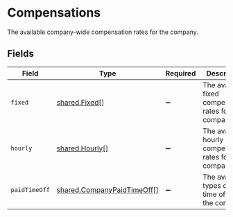 # Compensations

The available company-wide compensation rates for the company.


## Fields

| Field                                                                    | Type                                                                     | Required                                                                 | Description                                                              |
| ------------------------------------------------------------------------ | ------------------------------------------------------------------------ | ------------------------------------------------------------------------ | ------------------------------------------------------------------------ |
| `fixed`                                                                  | [shared.Fixed](../../models/shared/fixed.md)[]                           | :heavy_minus_sign:                                                       | The available fixed compensation rates for the company.                  |
| `hourly`                                                                 | [shared.Hourly](../../models/shared/hourly.md)[]                         | :heavy_minus_sign:                                                       | The available hourly compensation rates for the company.                 |
| `paidTimeOff`                                                            | [shared.CompanyPaidTimeOff](../../models/shared/companypaidtimeoff.md)[] | :heavy_minus_sign:                                                       | The available types of paid time off for the company.                    |